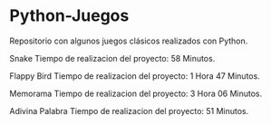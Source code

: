 # Python-Juegos
Repositorio con algunos juegos clásicos realizados con Python.

Snake
Tiempo de realizacion del proyecto: 58 Minutos.

Flappy Bird
Tiempo de realizacion del proyecto: 1 Hora 47 Minutos.

Memorama
Tiempo de realizacion del proyecto: 3 Hora 06 Minutos.

Adivina Palabra
Tiempo de realizacion del proyecto: 51 Minutos.



